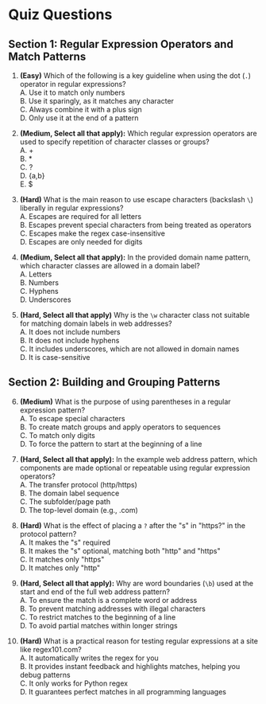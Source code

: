 # Quiz Questions

## Section 1: Regular Expression Operators and Match Patterns

1. **(Easy)** Which of the following is a key guideline when using the dot (`.`) operator in regular expressions?  
A. Use it to match only numbers  
B. Use it sparingly, as it matches any character  
C. Always combine it with a plus sign  
D. Only use it at the end of a pattern  

2. **(Medium, Select all that apply):** Which regular expression operators are used to specify repetition of character classes or groups?  
A. +  
B. *  
C. ?  
D. {a,b}  
E. $  

3. **(Hard)** What is the main reason to use escape characters (backslash `\`) liberally in regular expressions?  
A. Escapes are required for all letters  
B. Escapes prevent special characters from being treated as operators  
C. Escapes make the regex case-insensitive  
D. Escapes are only needed for digits  

4. **(Medium, Select all that apply):** In the provided domain name pattern, which character classes are allowed in a domain label?  
A. Letters  
B. Numbers  
C. Hyphens  
D. Underscores  

5. **(Hard, Select all that apply)** Why is the `\w` character class not suitable for matching domain labels in web addresses?  
A. It does not include numbers  
B. It does not include hyphens  
C. It includes underscores, which are not allowed in domain names  
D. It is case-sensitive  

## Section 2: Building and Grouping Patterns

6. **(Medium)** What is the purpose of using parentheses in a regular expression pattern?  
A. To escape special characters  
B. To create match groups and apply operators to sequences  
C. To match only digits  
D. To force the pattern to start at the beginning of a line  

7. **(Hard, Select all that apply):** In the example web address pattern, which components are made optional or repeatable using regular expression operators?  
A. The transfer protocol (http/https)  
B. The domain label sequence  
C. The subfolder/page path  
D. The top-level domain (e.g., .com)  

8. **(Hard)** What is the effect of placing a `?` after the "s" in "https?" in the protocol pattern?  
A. It makes the "s" required  
B. It makes the "s" optional, matching both "http" and "https"  
C. It matches only "https"  
D. It matches only "http"  

9. **(Hard, Select all that apply):** Why are word boundaries (`\b`) used at the start and end of the full web address pattern?  
A. To ensure the match is a complete word or address  
B. To prevent matching addresses with illegal characters  
C. To restrict matches to the beginning of a line  
D. To avoid partial matches within longer strings  

10. **(Hard)** What is a practical reason for testing regular expressions at a site like regex101.com?  
A. It automatically writes the regex for you  
B. It provides instant feedback and highlights matches, helping you debug patterns  
C. It only works for Python regex  
D. It guarantees perfect matches in all programming languages  
